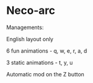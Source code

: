 # Neco-arc

Managements:

English layout only

6 fun animations - q, w, e, r, a, d

3 static animations - t, y, u

Automatic mod on the Z button

